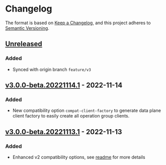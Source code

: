 # Changelog

The format is based on [Keep a Changelog](https://keepachangelog.com/en/1.0.0/),
and this project adheres to [Semantic Versioning](https://semver.org/spec/v2.0.0.html).

## [Unreleased]

### Added

- Synced with origin branch `feature/v3`

## [v3.0.0-beta.20221114.1] - 2022-11-14

### Added

-   New compatibility option `compat-client-factory` to generate data plane client factory to easily create all operation group clients.

## [v3.0.0-beta.20221113.1] - 2022-11-13

### Added

-   Enhanced v2 compatibility options, see [readme](./readme.md) for more details

[Unreleased]: https://github.com/dolly22/autorest.csharp.compat/compare/v3.0.0-beta.20221114.1...HEAD

[v3.0.0-beta.20221114.1]: https://github.com/dolly22/autorest.csharp.compat/compare/v3.0.0-beta.20221113.1...v3.0.0-beta.20221114.1

[v3.0.0-beta.20221113.1]: https://github.com/dolly22/autorest.csharp.compat/releases/tag/v3.0.0-beta.20221113.1
